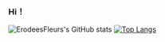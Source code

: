 ### Hi！
![ErodeesFleurs's GitHub stats](https://github-readme-stats.vercel.app/api?username=ErodeesFleurs&show_icons=true&theme=tokyonight)
[![Top Langs](https://github-readme-stats.vercel.app/api/top-langs/?username=ErodeesFleurs&layout=compact&theme=tokyonight)](https://github.com/ErodeesFleurs/github-readme-stats)
<!--
**ErodeesFleurs/ErodeesFleurs** is a ✨ _special_ ✨ repository because its `README.md` (this file) appears on your GitHub profile.

Here are some ideas to get you started:

- 🔭 I’m currently working on ...
- 🌱 I’m currently learning ...
- 👯 I’m looking to collaborate on ...
- 🤔 I’m looking for help with ...
- 💬 Ask me about ...
- 📫 How to reach me: ...
- 😄 Pronouns: ...
- ⚡ Fun fact: ...
-->
